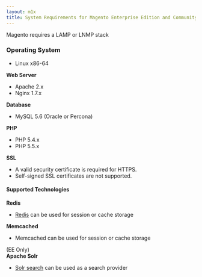 ```yaml
---
layout: m1x
title: System Requirements for Magento Enterprise Edition and Community Edition (Current Shipping Versions)
---
```


<p>Magento requires a LAMP or LNMP stack</p>
 
### Operating System
 
<ul>
    <li>Linux x86-64</li>
</ul>
</div>
 
<div><strong>Web Server</strong>
 
<ul>
    <li>Apache 2.x</li>
    <li>Nginx 1.7.x</li>
</ul>
</div>
 
<div><strong>Database</strong>
 
<ul>
    <li>MySQL 5.6 (Oracle or Percona)</li>
</ul>
</div>
 
<div><strong>PHP</strong>
 
<ul>
    <li>PHP 5.4.x</li>
    <li>PHP 5.5.x</li>
</ul>
</div>
 
<div><strong>SSL</strong>
 
<ul>
    <li>A valid security certificate is required for HTTPS.</li>
    <li>Self-signed SSL certificates are not supported.</li>
</ul>
</div>
 
<h4>Supported Technologies</h4>
 
<div><strong>Redis</strong>
 
<ul>
    <li><a href="http://devdocs.magento.com/guides/m1x/ce18-ee113/using_redis.html">Redis</a> can be used for session or cache storage</li>
</ul>
</div>
 
<div><strong>Memcached</strong>
 
<ul>
    <li>Memcached can be used for session or cache storage</li>
</ul>
</div>
 
<div>(EE Only)<br />
<strong>Apache Solr</strong>
 
<ul>
    <li><a href="http://merch.docs.magento.com/ee/user_guide/search_seo/search-configuration-solr.html">Solr search</a> can be used as a search provider</li>
</ul>

<!--<p><a href="http://magento.com/resources/previous-magento-system-requirements">SYSTEM REQUIREMENTS PRIOR TO EE 1.14.1 AND CE 1.9.1</a></p>--></div>